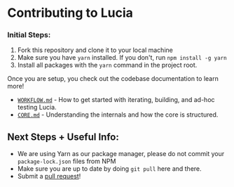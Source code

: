 # Contributing to Lucia

### Initial Steps:

1. Fork this repository and clone it to your local machine
2. Make sure you have `yarn` installed. If you don't, run `npm install -g yarn`
3. Install all packages with the `yarn` command in the project root.

Once you are setup, you check out the codebase documentation to learn more!
- [`WORKFLOW.md`](../codebase/WORKFLOW.md) - How to get started with iterating, building, and ad-hoc testing Lucia.
- [`CORE.md`](../codebase/CORE.md) - Understanding the internals and how the core is structured.

## Next Steps + Useful Info:

- We are using Yarn as our package manager, please do not commit your `package-lock.json` files from NPM
- Make sure you are up to date by doing `git pull` here and there.
- Submit a <a href="https://github.com/aidenybai/lucia/pulls">pull request</a>!
